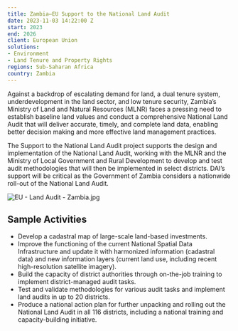```yaml
---
title: Zambia—EU Support to the National Land Audit
date: 2023-11-03 14:22:00 Z
start: 2023
end: 2026
client: European Union
solutions:
- Environment
- Land Tenure and Property Rights
regions: Sub-Saharan Africa
country: Zambia
---
```


Against a backdrop of escalating demand for land, a dual tenure system, underdevelopment in the land sector, and low tenure security, Zambia’s Ministry of Land and Natural Resources (MLNR) faces a pressing need to establish baseline land values and conduct a comprehensive National Land Audit that will deliver accurate, timely, and complete land data, enabling better decision making and more effective land management practices.

The Support to the National Land Audit project supports the design and implementation of the National Land Audit, working with the MLNR and the Ministry of Local Government and Rural Development to develop and test audit methodologies that will then be implemented in select districts. DAI’s support will be critical as the Government of Zambia considers a nationwide roll-out of the National Land Audit.

![EU - Land Audit - Zambia.jpg](/uploads/EU%20-%20Land%20Audit%20-%20Zambia.jpg)

## Sample Activities

* Develop a cadastral map of large-scale land-based investments.
* Improve the functioning of the current National Spatial Data Infrastructure and update it with harmonized information (cadastral data) and new information layers (current land use, including recent high-resolution satellite imagery).
* Build the capacity of district authorities through on-the-job training to implement district-managed audit tasks.
* Test and validate methodologies for various audit tasks and implement land audits in up to 20 districts.
* Produce a national action plan for further unpacking and rolling out the National Land Audit in all 116 districts, including a national training and capacity-building initiative.